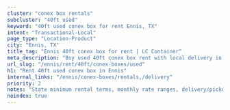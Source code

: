 ```yaml
---
cluster: "conex box rentals"
subcluster: "40ft used"
keyword: "40ft used conex box for rent Ennis, TX"
intent: "Transactional-Local"
page_type: "Location-Product"
city: "Ennis, TX"
title_tag: "Ennis 40ft conex box for rent | LC Container"
meta_description: "Buy used 40ft conex box rent with local delivery in Ennis, TX. LC Container — local Since 2003. Request a fast quote today."
url_slug: "/ennis/rent/40ft/conex-boxes/used"
h1: "Rent 40ft used conex box in Ennis"
internal_links: "/ennis/conex-boxes/rentals,/delivery"
priority: 2
notes: "State minimum rental terms, monthly rate ranges, delivery/pickup fees, service area."
noindex: true
---
```


<!-- TODO: Add unique city/inventory copy, images, and internal links here. -->
